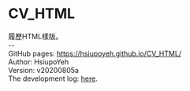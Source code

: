 # CV_HTML
履歷HTML樣版。
<br>
--<br>
GitHub pages: <a href="https://hsiupoyeh.github.io/CV_HTML/">https://hsiupoyeh.github.io/CV_HTML/</a> <br>
Author: HsiupoYeh <br>
Version: v20200805a <br>
The development log: <a href="CV_HTML開發紀錄_v20200805a.pdf">here</a>. <br>
